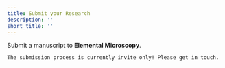 ```yaml
---
title: Submit your Research
description: ''
short_title: ''
---
```


Submit a manuscript to **Elemental Microscopy**.

```{important}
The submission process is currently invite only! Please get in touch.
```
